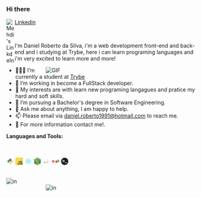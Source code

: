 ### Hi there 

<a href="https://www.linkedin.com/in/danielrobertosilva/">
  <img align="left" alt="Mehdi's LinkdeIn" width="22px" src="https://cdn.jsdelivr.net/npm/simple-icons@v3/icons/linkedin.svg" />
  <p>Linkedin</p>
</a><br>

I'm Daniel Roberto da Silva, i'm a web development front-end and back-end and i studying at Trybe, here i can learn programing languages and i'm very excited to learn more and more!

<img width="400" align="right" alt="GIF" src="https://i.pinimg.com/originals/e4/26/70/e426702edf874b181aced1e2fa5c6cde.gif" />

- 👨🏽‍💻 I’m currently a student at <a href="https://www.linkedin.com/school/betrybe">Trybe</a>
- 🌱 I’m working in become a FullStack developer.
- 🤔 My interests are with learn new programing langagues and pratice my hard and soft skills.
- 💼 I’m pursuing a Bachelor's degree in Software Engineering.
- 💬 Ask me about anything, I am happy to help.
- 📫 Please email via daniel.roberto1991@hotmail.com to reach me.
- 📝 For more information contact me!.
 
 
**Languages and Tools:**  <br><br><br>

<code><img height="20" src="https://raw.githubusercontent.com/github/explore/80688e429a7d4ef2fca1e82350fe8e3517d3494d/topics/python/python.png"></code>
<code><img height="20" src="https://raw.githubusercontent.com/github/explore/80688e429a7d4ef2fca1e82350fe8e3517d3494d/topics/javascript/javascript.png"></code>
<code><img height="20" src="https://raw.githubusercontent.com/github/explore/80688e429a7d4ef2fca1e82350fe8e3517d3494d/topics/react/react.png"></code>
<code><img height="20" src="https://raw.githubusercontent.com/github/explore/80688e429a7d4ef2fca1e82350fe8e3517d3494d/topics/nodejs/nodejs.png"></code>
<code><img height="20" src="https://raw.githubusercontent.com/github/explore/80688e429a7d4ef2fca1e82350fe8e3517d3494d/topics/mysql/mysql.png"></code>
<code><img height="20" src="https://raw.githubusercontent.com/github/explore/80688e429a7d4ef2fca1e82350fe8e3517d3494d/topics/git/git.png"></code>
<code><img height="20" src="https://raw.githubusercontent.com/github/explore/80688e429a7d4ef2fca1e82350fe8e3517d3494d/topics/terminal/terminal.png"></code>

<br>
<img width="380" align="left" alt="in" src="https://github-readme-stats.vercel.app/api?username=DanielTrybe&show_icons=true&theme=radical&include_all_commits=true" />
<img width="400" height="200" align="right" alt="in" src="https://github-readme-stats.vercel.app/api/top-langs/?username=DanielTrybe&layout=compact&hide=true)](https://github.com/anuraghazra/github-readme-stats" />



